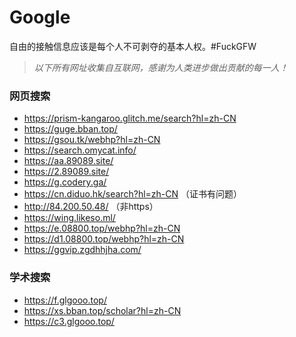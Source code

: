 # Google
自由的接触信息应该是每个人不可剥夺的基本人权。#FuckGFW

>*以下所有网址收集自互联网，感谢为人类进步做出贡献的每一人！*

### 网页搜索
* https://prism-kangaroo.glitch.me/search?hl=zh-CN
* https://guge.bban.top/
* https://gsou.tk/webhp?hl=zh-CN
* https://search.omycat.info/
* https://aa.89089.site/
* https://2.89089.site/
* https://g.codery.ga/
* https://cn.diduo.hk/search?hl=zh-CN （证书有问题）
* http://84.200.50.48/ （非https）
* https://wing.likeso.ml/
* https://e.08800.top/webhp?hl=zh-CN
* https://d1.08800.top/webhp?hl=zh-CN
* https://ggvip.zgdhhjha.com/

### 学术搜索
* https://f.glgooo.top/
* https://xs.bban.top/scholar?hl=zh-CN
* https://c3.glgooo.top/
